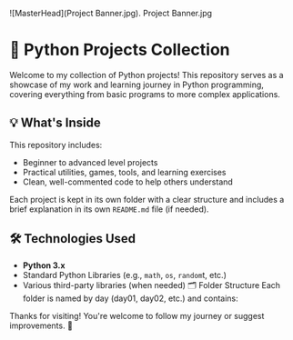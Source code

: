 ![MasterHead](Project Banner.jpg).
Project Banner.jpg
# 🐍 Python Projects Collection

Welcome to my collection of Python projects! This repository serves as a showcase of my work and learning journey in Python programming, covering everything from basic programs to more complex applications.

## 💡 What's Inside

This repository includes:
- Beginner to advanced level projects
- Practical utilities, games, tools, and learning exercises
- Clean, well-commented code to help others understand

Each project is kept in its own folder with a clear structure and includes a brief explanation in its own `README.md` file (if needed).

## 🛠️ Technologies Used

- **Python 3.x**
- Standard Python Libraries (e.g., `math`, `os`, `random`t, etc.)
- Various third-party libraries (when needed)
🗂️ Folder Structure
Each folder is named by day (day01, day02, etc.) and contains:

Thanks for visiting! You're welcome to follow my journey or suggest improvements. 🙂
